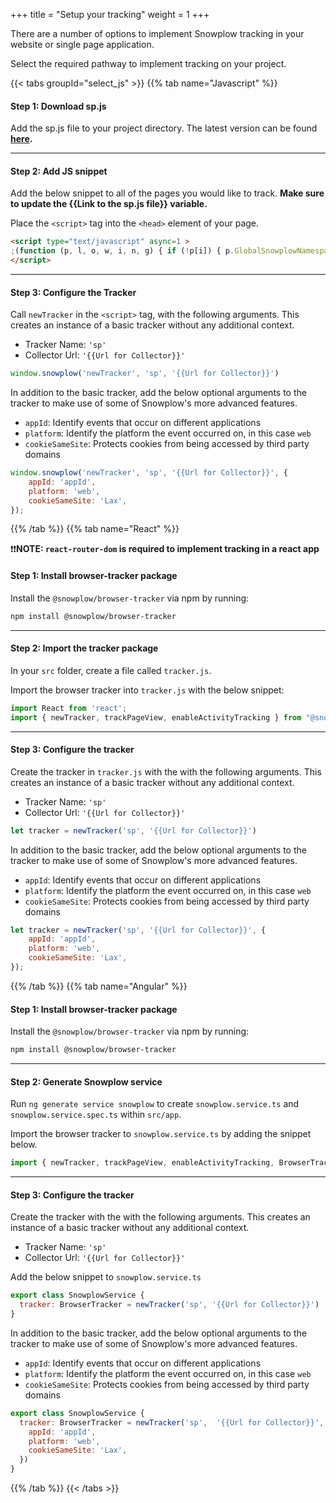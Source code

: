 +++
title = "Setup your tracking"
weight = 1
+++

There are a number of options to implement Snowplow tracking in your website or single page application.

Select the required pathway to implement tracking on your project.

{{< tabs groupId="select_js" >}}
{{% tab name="Javascript" %}}

#### **Step 1:** Download sp.js
Add the sp.js file to your project directory. The latest version can be found **[here](https://github.com/snowplow/snowplow-javascript-tracker/releases).**

***

#### **Step 2:** Add JS snippet
Add the below snippet to all of the pages you would like to track. **Make sure to update the {{Link to the sp.js file}} variable.**

Place the `<script>` tag into the `<head>` element of your page.

<!-- Typically this will be placed into the `<head>` element of your page or in a similar, suitable, location if using a Single Page Application framework. -->

```html
<script type="text/javascript" async=1 >
;(function (p, l, o, w, i, n, g) { if (!p[i]) { p.GlobalSnowplowNamespace = p.GlobalSnowplowNamespace || []; p.GlobalSnowplowNamespace.push(i); p[i] = function () { (p[i].q = p[i].q || []).push(arguments) }; p[i].q = p[i].q || []; n = l.createElement(o); g = l.getElementsByTagName(o)[0]; n.async = 1; n.src = w; g.parentNode.insertBefore(n, g) } }(window, document, "script", "{{Link to sp.js file}}", "snowplow"));
</script>
```

***

#### **Step 3:** Configure the Tracker
Call `newTracker` in the `<script>` tag, with the following arguments. This creates an instance of a basic tracker without any additional context.

- Tracker Name: `'sp'`
- Collector Url: `'{{Url for Collector}}'`

```javascript
window.snowplow('newTracker', 'sp', '{{Url for Collector}}')
```

<!-- **should we point the collector to mini/micro collector for testing??** -->

In addition to the basic tracker, add the below optional arguments to the tracker to make use of some of Snowplow's more advanced features.

<!-- **Optional Settings (JSON):** -->
  - `appId`: Identify events that occur on different applications
  - `platform`: Identify the platform the event occurred on, in this case `web`
  - `cookieSameSite`: Protects cookies from being accessed by third party domains

```javascript
window.snowplow('newTracker', 'sp', '{{Url for Collector}}', {
    appId: 'appId',
    platform: 'web',
    cookieSameSite: 'Lax',
});
```

{{% /tab %}}
{{% tab name="React" %}}

❗❗**NOTE: `react-router-dom` is required to implement tracking in a react app**

#### **Step 1:** Install browser-tracker package

Install the `@snowplow/browser-tracker` via npm by running:

```bash
npm install @snowplow/browser-tracker
```

<!-- **Have react router dom installed** -->

***

#### **Step 2:** Import the tracker package
In your `src` folder, create a file called `tracker.js`.

Import the browser tracker into `tracker.js` with the below snippet:

```javascript
import React from 'react';
import { newTracker, trackPageView, enableActivityTracking } from "@snowplow/browser-tracker";
```

***

#### **Step 3:** Configure the tracker
Create the tracker in `tracker.js` with the with the following arguments. This creates an instance of a basic tracker without any additional context.

- Tracker Name: `'sp'`
- Collector Url: `'{{Url for Collector}}'`

```javascript
let tracker = newTracker('sp', '{{Url for Collector}}')
```

In addition to the basic tracker, add the below optional arguments to the tracker to make use of some of Snowplow's more advanced features.

  - `appId`: Identify events that occur on different applications
  - `platform`: Identify the platform the event occurred on, in this case `web`
  - `cookieSameSite`: Protects cookies from being accessed by third party domains

```javascript
let tracker = newTracker('sp', '{{Url for Collector}}', {
    appId: 'appId',
    platform: 'web',
    cookieSameSite: 'Lax',
});

```

{{% /tab %}}
{{% tab name="Angular" %}}

#### **Step 1:** Install browser-tracker package

Install the `@snowplow/browser-tracker` via npm by running:

```bash
npm install @snowplow/browser-tracker
```

***

####  **Step 2:** Generate Snowplow service
Run `ng generate service snowplow` to create `snowplow.service.ts` and `snowplow.service.spec.ts` within `src/app`.

Import the browser tracker to `snowplow.service.ts` by adding the snippet below.

```javascript
import { newTracker, trackPageView, enableActivityTracking, BrowserTracker } from "@snowplow/browser-tracker";
```

***

#### **Step 3:**  Configure the tracker
Create the tracker with the with the following arguments. This creates an instance of a basic tracker without any additional context.

- Tracker Name: `'sp'`
- Collector Url: `'{{Url for Collector}}'`

Add the below snippet to `snowplow.service.ts`

```javascript
export class SnowplowService {
  tracker: BrowserTracker = newTracker('sp', '{{Url for Collector}}')
}

```

In addition to the basic tracker, add the below optional arguments to the tracker to make use of some of Snowplow's more advanced features.

  - `appId`: Identify events that occur on different applications
  - `platform`: Identify the platform the event occurred on, in this case `web`
  - `cookieSameSite`: Protects cookies from being accessed by third party domains

```javascript
export class SnowplowService {
  tracker: BrowserTracker = newTracker('sp',  '{{Url for Collector}}', {
    appId: 'appId',
    platform: 'web',
    cookieSameSite: 'Lax',
  })
}
```
{{% /tab %}}
{{< /tabs >}}



